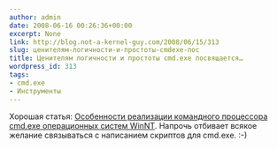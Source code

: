 ```yaml
---
author: admin
date: 2008-06-16 00:26:36+00:00
excerpt: None
link: http://blog.not-a-kernel-guy.com/2008/06/15/313
slug: ценителям-логичности-и-простоты-cmdexe-пос
title: Ценителям логичности и простоты cmd.exe посвящается…
wordpress_id: 313
tags:
- cmd.exe
- Инструменты
---
```


Хорошая статья: [Особенности реализации командного процессора cmd.exe операционных систем WinNT](http://www.rsdn.ru/article/winshell/NTCommandProcessor.xml). Напрочь отбивает всякое желание связываться с написанием скриптов для cmd.exe. :-)
